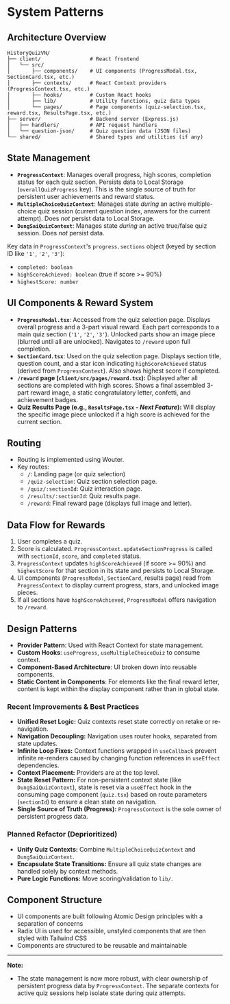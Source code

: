 # System Patterns

## Architecture Overview
```
HistoryQuizVN/
├── client/                # React frontend
│   └── src/
│       ├── components/    # UI components (ProgressModal.tsx, SectionCard.tsx, etc.)
│       ├── contexts/      # React Context providers (ProgressContext.tsx, etc.)
│       ├── hooks/         # Custom React hooks
│       ├── lib/           # Utility functions, quiz data types
│       └── pages/         # Page components (quiz-selection.tsx, reward.tsx, ResultsPage.tsx, etc.)
├── server/                # Backend server (Express.js)
│   ├── handlers/          # API request handlers
│   └── question-json/     # Quiz question data (JSON files)
└── shared/                # Shared types and utilities (if any)
```

## State Management
- **`ProgressContext`**: Manages overall progress, high scores, completion status for each quiz section. Persists data to Local Storage (`overallQuizProgress` key). This is the single source of truth for persistent user achievements and reward status.
- **`MultipleChoiceQuizContext`**: Manages state *during* an active multiple-choice quiz session (current question index, answers for the current attempt). Does *not* persist data to Local Storage.
- **`DungSaiQuizContext`**: Manages state *during* an active true/false quiz session. Does *not* persist data.

Key data in `ProgressContext`'s `progress.sections` object (keyed by section ID like `'1'`, `'2'`, `'3'`):
  - `completed: boolean`
  - `highScoreAchieved: boolean` (true if score >= 90%)
  - `highestScore: number`

## UI Components & Reward System
- **`ProgressModal.tsx`**: Accessed from the quiz selection page. Displays overall progress and a 3-part visual reward. Each part corresponds to a main quiz section (`'1'`, `'2'`, `'3'`). Unlocked parts show an image piece (blurred until all are unlocked). Navigates to `/reward` upon full completion.
- **`SectionCard.tsx`**: Used on the quiz selection page. Displays section title, question count, and a star icon indicating `highScoreAchieved` status (derived from `ProgressContext`). Also shows highest score if completed.
- **`/reward` page (`client/src/pages/reward.tsx`):** Displayed after all sections are completed with high scores. Shows a final assembled 3-part reward image, a static congratulatory letter, confetti, and achievement badges.
- **Quiz Results Page (e.g., `ResultsPage.tsx` - *Next Feature*):** Will display the specific image piece unlocked if a high score is achieved for the current section.

## Routing
- Routing is implemented using Wouter.
- Key routes:
  - `/`: Landing page (or quiz selection)
  - `/quiz-selection`: Quiz section selection page.
  - `/quiz/:sectionId`: Quiz interaction page.
  - `/results/:sectionId`: Quiz results page.
  - `/reward`: Final reward page (displays full image and letter).

## Data Flow for Rewards
1. User completes a quiz.
2. Score is calculated. `ProgressContext.updateSectionProgress` is called with `sectionId`, `score`, and `completed` status.
3. `ProgressContext` updates `highScoreAchieved` (if score >= 90%) and `highestScore` for that section in its state and persists to Local Storage.
4. UI components (`ProgressModal`, `SectionCard`, results page) read from `ProgressContext` to display current progress, stars, and unlocked image pieces.
5. If all sections have `highScoreAchieved`, `ProgressModal` offers navigation to `/reward`.

## Design Patterns
- **Provider Pattern**: Used with React Context for state management.
- **Custom Hooks**: `useProgress`, `useMultipleChoiceQuiz` to consume context.
- **Component-Based Architecture**: UI broken down into reusable components.
- **Static Content in Components**: For elements like the final reward letter, content is kept within the display component rather than in global state.

### Recent Improvements & Best Practices
- **Unified Reset Logic:** Quiz contexts reset state correctly on retake or re-navigation.
- **Navigation Decoupling:** Navigation uses router hooks, separated from state updates.
- **Infinite Loop Fixes:** Context functions wrapped in `useCallback` prevent infinite re-renders caused by changing function references in `useEffect` dependencies.
- **Context Placement:** Providers are at the top level.
- **State Reset Pattern:** For non-persistent context state (like `DungSaiQuizContext`), state is reset via a `useEffect` hook in the consuming page component (`quiz.tsx`) based on route parameters (`sectionId`) to ensure a clean state on navigation.
- **Single Source of Truth (Progress):** `ProgressContext` is the sole owner of persistent progress data.

### Planned Refactor (Deprioritized)
- **Unify Quiz Contexts:** Combine `MultipleChoiceQuizContext` and `DungSaiQuizContext`.
- **Encapsulate State Transitions:** Ensure all quiz state changes are handled solely by context methods.
- **Pure Logic Functions:** Move scoring/validation to `lib/`.

## Component Structure
- UI components are built following Atomic Design principles with a separation of concerns
- Radix UI is used for accessible, unstyled components that are then styled with Tailwind CSS
- Components are structured to be reusable and maintainable

---
**Note:**
- The state management is now more robust, with clear ownership of persistent progress data by `ProgressContext`. The separate contexts for active quiz sessions help isolate state during quiz attempts. 